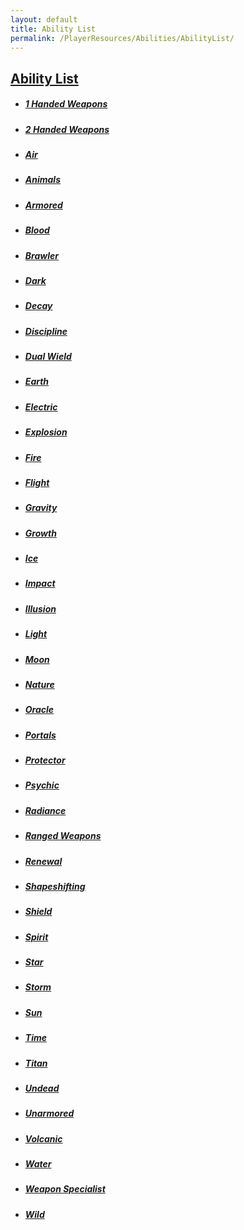 ```yaml
---
layout: default
title: Ability List
permalink: /PlayerResources/Abilities/AbilityList/
---
```

## [Ability List](#ability-list)
- ##### [1 Handed Weapons]({{site.baseurl}}/PlayerResources/Abilities/1HandedWeapons/#1-Handed-Weapons)
- ##### [2 Handed Weapons]({{site.baseurl}}/PlayerResources/Abilities/2HandedWeapons/#2-Handed-Weapons)
- ##### [Air]({{site.baseurl}}/PlayerResources/Abilities/Air/#Air)
- ##### [Animals]({{site.baseurl}}/PlayerResources/Abilities/Animals/#Animals)
- ##### [Armored]({{site.baseurl}}/PlayerResources/Abilities/Armored/#Armored)
- ##### [Blood]({{site.baseurl}}/PlayerResources/Abilities/Blood/#Blood)
- ##### [Brawler]({{site.baseurl}}/PlayerResources/Abilities/Brawler/#Brawler)
- ##### [Dark]({{site.baseurl}}/PlayerResources/Abilities/Dark/#Dark)
- ##### [Decay]({{site.baseurl}}/PlayerResources/Abilities/Decay/#Decay)
- ##### [Discipline]({{site.baseurl}}/PlayerResources/Abilities/Discipline/#Discipline)
- ##### [Dual Wield]({{site.baseurl}}/PlayerResources/Abilities/DualWield/#Dual-Wield)
- ##### [Earth]({{site.baseurl}}/PlayerResources/Abilities/Earth/#Earth)
- ##### [Electric]({{site.baseurl}}/PlayerResources/Abilities/Electric/#Electric)
- ##### [Explosion]({{site.baseurl}}/PlayerResources/Abilities/Explosion/#Explosion)
- ##### [Fire]({{site.baseurl}}/PlayerResources/Abilities/Fire/#Fire)
- ##### [Flight]({{site.baseurl}}/PlayerResources/Abilities/Flight/#Flight)
- ##### [Gravity]({{site.baseurl}}/PlayerResources/Abilities/Gravity/#Gravity)
- ##### [Growth]({{site.baseurl}}/PlayerResources/Abilities/Growth/#Growth)
- ##### [Ice]({{site.baseurl}}/PlayerResources/Abilities/Ice/#Ice)
- ##### [Impact]({{site.baseurl}}/PlayerResources/Abilities/Impact/#Impact)
- ##### [Illusion]({{site.baseurl}}/PlayerResources/Abilities/Illusion/#Illusion)
- ##### [Light]({{site.baseurl}}/PlayerResources/Abilities/Light/#Light)
- ##### [Moon]({{site.baseurl}}/PlayerResources/Abilities/Moon/#Moon)
- ##### [Nature]({{site.baseurl}}/PlayerResources/Abilities/Nature/#Nature)
- ##### [Oracle]({{site.baseurl}}/PlayerResources/Abilities/Oracle/#Oracle)
- ##### [Portals]({{site.baseurl}}/PlayerResources/Abilities/Portals/#Portals)
- ##### [Protector]({{site.baseurl}}/PlayerResources/Abilities/Protector/#Protector)
- ##### [Psychic]({{site.baseurl}}/PlayerResources/Abilities/Psychic/#Psychic)
- ##### [Radiance]({{site.baseurl}}/PlayerResources/Abilities/Radiance/#Radiance)
- ##### [Ranged Weapons]({{site.baseurl}}/PlayerResources/Abilities/RangedWeapons/#Ranged-Weapons)
- ##### [Renewal]({{site.baseurl}}/PlayerResources/Abilities/Renewal/#Renewal)
- ##### [Shapeshifting]({{site.baseurl}}/PlayerResources/Abilities/Shapeshifting/#Shapeshifting)
- ##### [Shield]({{site.baseurl}}/PlayerResources/Abilities/Shield/#Shield)
- ##### [Spirit]({{site.baseurl}}/PlayerResources/Abilities/Spirit/#Spirit)
- ##### [Star]({{site.baseurl}}/PlayerResources/Abilities/Star/#Star)
- ##### [Storm]({{site.baseurl}}/PlayerResources/Abilities/Storm/#Storm)
- ##### [Sun]({{site.baseurl}}/PlayerResources/Abilities/Sun/#Sun)
- ##### [Time]({{site.baseurl}}/PlayerResources/Abilities/Time/#Time)
- ##### [Titan]({{site.baseurl}}/PlayerResources/Abilities/Titan/#Titan)
- ##### [Undead]({{site.baseurl}}/PlayerResources/Abilities/Undead/#Undead)
- ##### [Unarmored]({{site.baseurl}}/PlayerResources/Abilities/Unarmored/#Unarmored)
- ##### [Volcanic]({{site.baseurl}}/PlayerResources/Abilities/Volcanic/#Volcanic)
- ##### [Water]({{site.baseurl}}/PlayerResources/Abilities/Water/#Water)
- ##### [Weapon Specialist]({{site.baseurl}}/PlayerResources/Abilities/WeaponSpecialist/#Weapon-Specialist)
- ##### [Wild]({{site.baseurl}}/PlayerResources/Abilities/Wild/#Wild)